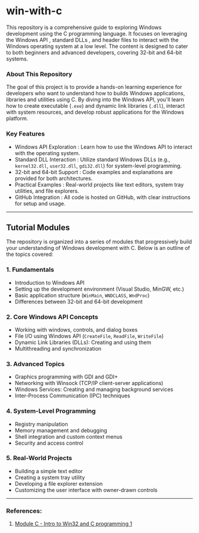 # win-with-c

This repository is a comprehensive guide to exploring Windows development using the C programming language. It focuses on leveraging the Windows API , standard DLLs , and header files  to interact with the Windows operating system at a low level. The content is designed to cater to both beginners and advanced developers, covering 32-bit  and 64-bit  systems.

### About This Repository

The goal of this project is to provide a hands-on learning experience for developers who want to understand how to builds Windows applications, libraries and utilities using C. By diving into the Windows API, you'll learn how to create executable (`.exe`) and dynamic link libraries (`.dll`), interact with system resources, and develop robust applications for the Windows platform.

### Key Features 
- Windows API Exploration : Learn how to use the Windows API to interact with the operating system.
- Standard DLL Interaction : Utilize standard Windows DLLs (e.g., `kernel32.dll`, `user32.dll`, `gdi32.dll`) for system-level programming.
- 32-bit and 64-bit Support : Code examples and explanations are provided for both architectures.
- Practical Examples : Real-world projects like text editors, system tray utilities, and file explorers.
- GitHub Integration : All code is hosted on GitHub, with clear instructions for setup and usage.

---

## **Tutorial Modules**
The repository is organized into a series of modules that progressively build your understanding of Windows development with C. Below is an outline of the topics covered:

### **1. Fundamentals**
- Introduction to Windows API
- Setting up the development environment (Visual Studio, MinGW, etc.)
- Basic application structure (`WinMain`, `WNDCLASS`, `WndProc`)
- Differences between 32-bit and 64-bit development

### **2. Core Windows API Concepts**
- Working with windows, controls, and dialog boxes
- File I/O using Windows API (`CreateFile`, `ReadFile`, `WriteFile`)
- Dynamic Link Libraries (DLLs): Creating and using them
- Multithreading and synchronization

### **3. Advanced Topics**
- Graphics programming with GDI and GDI+
- Networking with Winsock (TCP/IP client-server applications)
- Windows Services: Creating and managing background services
- Inter-Process Communication (IPC) techniques

### **4. System-Level Programming**
- Registry manipulation
- Memory management and debugging
- Shell integration and custom context menus
- Security and access control

### **5. Real-World Projects**
- Building a simple text editor
- Creating a system tray utility
- Developing a file explorer extension
- Customizing the user interface with owner-drawn controls

---

### References:
1. [Module C - Intro to Win32 and C programming 1](https://www.tenouk.com/ModuleC.html)

